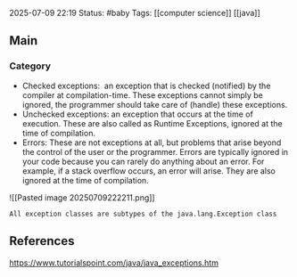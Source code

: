 2025-07-09 22:19
Status: #baby
Tags: [[computer science]] [[java]]
## Main
### Category
- Checked exceptions:  an exception that is checked (notified) by the compiler at compilation-time. These exceptions cannot simply be ignored, the programmer should take care of (handle) these exceptions.
- Unchecked exceptions: an exception that occurs at the time of execution. These are also called as Runtime Exceptions, ignored at the time of compilation.
- Errors: These are not exceptions at all, but problems that arise beyond the control of the user or the programmer. Errors are typically ignored in your code because you can rarely do anything about an error. For example, if a stack overflow occurs, an error will arise. They are also ignored at the time of compilation.

![[Pasted image 20250709222211.png]]

	All exception classes are subtypes of the java.lang.Exception class

## References
https://www.tutorialspoint.com/java/java_exceptions.htm